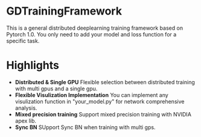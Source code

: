 # GDTrainingFramework
This is a general distributed deeplearning training framework based on Pytorch 1.0. You only need to add your model and loss function for a specific task.

# Highlights
- **Distributed & Single GPU** Flexible selection between distributed training with multi gpus and a single gpu.
- **Flexible Visulization Implementation** You can implement any visulization function in "your_model.py" for network comprehensive analysis. 
- **Mixed precision training** Support mixed precision training with NVIDIA apex lib.
- **Sync BN** SUpport Sync BN when training with multi gps.

